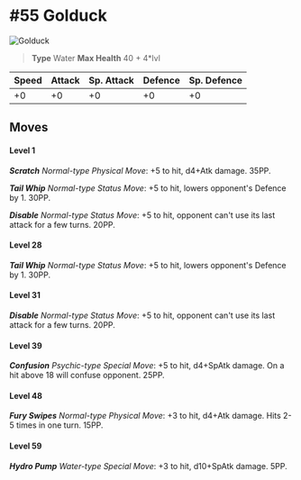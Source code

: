 # #55 Golduck


![Golduck](https://img.pokemondb.net/sprites/home/normal/1x/golduck.png)

> **Type** Water
> **Max Health** 40 + 4\*lvl

| Speed | Attack | Sp. Attack | Defence | Sp. Defence |
| ----- | ------ | ---------- | ------- | ----------- |
| +0 | +0 | +0 | +0 | +0 |

## Moves
#### Level 1

***Scratch** Normal-type Physical Move*: +5 to hit, d4+Atk damage.  35PP.

***Tail Whip** Normal-type Status Move*: +5 to hit, lowers opponent's Defence by 1. 30PP.

***Disable** Normal-type Status Move*: +5 to hit, opponent can't use its last attack for a few turns. 20PP.
#### Level 28

***Tail Whip** Normal-type Status Move*: +5 to hit, lowers opponent's Defence by 1. 30PP.
#### Level 31

***Disable** Normal-type Status Move*: +5 to hit, opponent can't use its last attack for a few turns. 20PP.
#### Level 39

***Confusion** Psychic-type Special Move*: +5 to hit, d4+SpAtk damage. On a hit above 18 will confuse opponent. 25PP.
#### Level 48

***Fury Swipes** Normal-type Physical Move*: +3 to hit, d4+Atk damage. Hits 2-5 times in one turn. 15PP.
#### Level 59

***Hydro Pump** Water-type Special Move*: +3 to hit, d10+SpAtk damage.  5PP.

